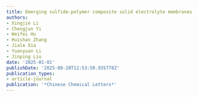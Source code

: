 ```yaml
---
title: Emerging sulfide-polymer composite solid electrolyte membranes
authors:
- Xingjie Li
- Chengjun Yi
- Weifei Hu
- Huishan Zhang
- Jiale Xia
- Yuanyuan Li
- Jinping Liu
date: '2025-01-01'
publishDate: '2025-08-28T12:53:50.935778Z'
publication_types:
- article-journal
publication: '*Chinese Chemical Letters*'
---
```

